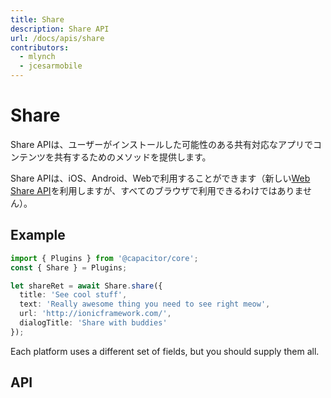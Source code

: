 ```yaml
---
title: Share
description: Share API
url: /docs/apis/share
contributors:
  - mlynch
  - jcesarmobile
---
```


<plugin-platforms platforms="pwa,ios,android"></plugin-platforms>

# Share

Share APIは、ユーザーがインストールした可能性のある共有対応なアプリでコンテンツを共有するためのメソッドを提供します。

Share APIは、iOS、Android、Webで利用することができます（新しい[Web Share API](https://developers.google.com/web/updates/2016/09/navigator-share)を利用しますが、すべてのブラウザで利用できるわけではありません）。

<plugin-api index="true" name="share"></plugin-api>

## Example

```typescript
import { Plugins } from '@capacitor/core';
const { Share } = Plugins;

let shareRet = await Share.share({
  title: 'See cool stuff',
  text: 'Really awesome thing you need to see right meow',
  url: 'http://ionicframework.com/',
  dialogTitle: 'Share with buddies'
});
```

Each platform uses a different set of fields, but you should supply them all.

## API

<plugin-api name="share"></plugin-api>
